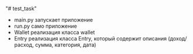 "# test_task" 
- main.py запускает приложение
- run.py само приложение 
- Wallet реализация класса wallet
- Entry реализация класса Entry, который содержит описания (доход/расход, сумма, категория, дата)
